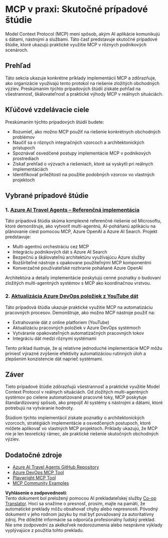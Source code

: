 <!--
CO_OP_TRANSLATOR_METADATA:
{
  "original_hash": "23899e82d806f25e5e46e89aab564dca",
  "translation_date": "2025-06-13T21:29:04+00:00",
  "source_file": "09-CaseStudy/README.md",
  "language_code": "sk"
}
-->
# MCP v praxi: Skutočné prípadové štúdie

Model Context Protocol (MCP) mení spôsob, akým AI aplikácie komunikujú s dátami, nástrojmi a službami. Táto časť predstavuje skutočné prípadové štúdie, ktoré ukazujú praktické využitie MCP v rôznych podnikových scenároch.

## Prehľad

Táto sekcia ukazuje konkrétne príklady implementácií MCP a zdôrazňuje, ako organizácie využívajú tento protokol na riešenie zložitých obchodných výziev. Preskúmaním týchto prípadových štúdií získate pohľad na všestrannosť, škálovateľnosť a praktické výhody MCP v reálnych situáciách.

## Kľúčové vzdelávacie ciele

Preskúmaním týchto prípadových štúdií budete:

- Rozumieť, ako možno MCP použiť na riešenie konkrétnych obchodných problémov
- Naučiť sa o rôznych integračných vzorcoch a architektonických prístupoch
- Spoznávať osvedčené postupy implementácie MCP v podnikových prostrediach
- Získať prehľad o výzvach a riešeniach, ktoré sa vyskytli pri reálnych implementáciách
- Identifikovať príležitosti na použitie podobných vzorcov vo vlastných projektoch

## Vybrané prípadové štúdie

### 1. [Azure AI Travel Agents – Referenčná implementácia](./travelagentsample.md)

Táto prípadová štúdia skúma komplexné referenčné riešenie od Microsoftu, ktoré demonštruje, ako vytvoriť multi-agentnú, AI-poháňanú aplikáciu na plánovanie ciest pomocou MCP, Azure OpenAI a Azure AI Search. Projekt predstavuje:

- Multi-agentnú orchestráciu cez MCP
- Integráciu podnikových dát s Azure AI Search
- Bezpečnú a škálovateľnú architektúru využívajúcu Azure služby
- Rozšíriteľné nástroje s opakovane použiteľnými MCP komponentmi
- Konverzačné používateľské rozhranie poháňané Azure OpenAI

Architektúra a detaily implementácie poskytujú cenné poznatky o budovaní zložitých multi-agentných systémov s MCP ako koordinačnou vrstvou.

### 2. [Aktualizácia Azure DevOps položiek z YouTube dát](./UpdateADOItemsFromYT.md)

Táto prípadová štúdia ukazuje praktické využitie MCP na automatizáciu pracovných procesov. Demonštruje, ako možno MCP nástroje použiť na:

- Extrahovanie dát z online platforiem (YouTube)
- Aktualizáciu pracovných položiek v Azure DevOps systémoch
- Vytváranie opakovateľných automatizačných pracovných tokov
- Integráciu dát medzi rôznymi systémami

Tento príklad ilustruje, že aj relatívne jednoduché implementácie MCP môžu priniesť výrazné zvýšenie efektivity automatizáciou rutinných úloh a zlepšením konzistencie dát naprieč systémami.

## Záver

Tieto prípadové štúdie zdôrazňujú všestrannosť a praktické využitie Model Context Protocol v reálnych situáciách. Od zložitých multi-agentných systémov po cielene automatizované pracovné toky, MCP poskytuje štandardizovaný spôsob, ako prepojiť AI systémy s nástrojmi a dátami, ktoré potrebujú na vytváranie hodnoty.

Štúdiom týchto implementácií získate poznatky o architektonických vzorcoch, stratégiách implementácie a osvedčených postupoch, ktoré môžete aplikovať vo vlastných MCP projektoch. Príklady ukazujú, že MCP nie je len teoretický rámec, ale praktické riešenie skutočných obchodných výziev.

## Dodatočné zdroje

- [Azure AI Travel Agents GitHub Repository](https://github.com/Azure-Samples/azure-ai-travel-agents)
- [Azure DevOps MCP Tool](https://github.com/microsoft/azure-devops-mcp)
- [Playwright MCP Tool](https://github.com/microsoft/playwright-mcp)
- [MCP Community Examples](https://github.com/microsoft/mcp)

**Vyhlásenie o zodpovednosti**:  
Tento dokument bol preložený pomocou AI prekladateľskej služby [Co-op Translator](https://github.com/Azure/co-op-translator). Hoci sa snažíme o presnosť, prosím, majte na pamäti, že automatické preklady môžu obsahovať chyby alebo nepresnosti. Pôvodný dokument v jeho rodnom jazyku by mal byť považovaný za autoritatívny zdroj. Pre dôležité informácie sa odporúča profesionálny ľudský preklad. Nie sme zodpovední za akékoľvek nedorozumenia alebo nesprávne výklady vyplývajúce z použitia tohto prekladu.